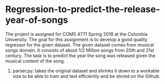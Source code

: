 # Regression-to-predict-the-release-year-of-songs
The project is assigned for COMS 4771 Spring 2018 at the Columbia University. The goal for this assignment is to develop a good quality regressor for the given dataset.  The given dataset comes from musical songs domain. It consists of about 1/2 Million songs from 20th and 21st century. The task is to predict the year the song was released given the musical content of the song.

1. parser.py: takes the original dataset and shrinks it down to a workable size to be able to train and test efficiently and be stored on the Github.
  
